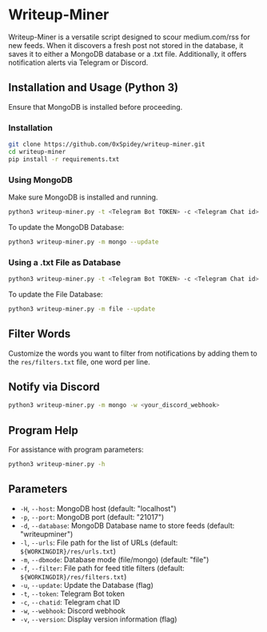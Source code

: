 # Writeup-Miner

Writeup-Miner is a versatile script designed to scour medium.com/rss for new feeds. When it discovers a fresh post not stored in the database, it saves it to either a MongoDB database or a .txt file. Additionally, it offers notification alerts via Telegram or Discord.

## Installation and Usage (Python 3)

Ensure that MongoDB is installed before proceeding.

### Installation

```bash
git clone https://github.com/0xSpidey/writeup-miner.git
cd writeup-miner
pip install -r requirements.txt
```

### Using MongoDB

Make sure MongoDB is installed and running.

```bash
python3 writeup-miner.py -t <Telegram Bot TOKEN> -c <Telegram Chat id> -H <MongoDB host> -p <MongoDB port> -m mongo
```

To update the MongoDB Database:

```bash
python3 writeup-miner.py -m mongo --update
```

### Using a .txt File as Database

```bash
python3 writeup-miner.py -t <Telegram Bot TOKEN> -c <Telegram Chat id> -m file
```

To update the File Database:

```bash
python3 writeup-miner.py -m file --update
```

## Filter Words

Customize the words you want to filter from notifications by adding them to the `res/filters.txt` file, one word per line.

## Notify via Discord
```bash
python3 writeup-miner.py -m mongo -w <your_discord_webhook>
```
## Program Help

For assistance with program parameters:

```bash
python3 writeup-miner.py -h
```

## Parameters

- `-H`, `--host`: MongoDB host (default: "localhost")
- `-p`, `--port`: MongoDB port (default: "21017")
- `-d`, `--database`: MongoDB Database name to store feeds (default: "writeupminer")
- `-l`, `--urls`: File path for the list of URLs (default: `${WORKINGDIR}/res/urls.txt`)
- `-m`, `--dbmode`: Database mode (file/mongo) (default: "file")
- `-f`, `--filter`: File path for feed title filters (default: `${WORKINGDIR}/res/filters.txt`)
- `-u`, `--update`: Update the Database (flag)
- `-t`, `--token`: Telegram Bot token
- `-c`, `--chatid`: Telegram chat ID
- `-w`, `--webhook`: Discord webhook
- `-v`, `--version`: Display version information (flag)
